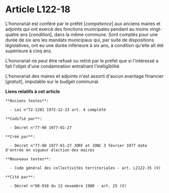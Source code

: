 # Article L122-18

L'honorariat est conféré par le préfet [*compétence*] aux anciens maires et adjoints qui ont exercé des fonctions municipales
pendant au moins vingt-quatre ans [*condition*], dans la même commune. Sont comptés pour une durée de six ans les mandats
municipaux qui, par suite de dispositions législatives, ont eu une durée inférieure à six ans, à condition qu'elle ait été
supérieure à cinq ans. 

L'honorariat ne peut être refusé ou retiré par le préfet que si l'intéressé a fait l'objet d'une condamnation entraînant
l'inéligibilité. 

L'honorariat des maires et adjoints n'est assorti d'aucun avantage financier [*gratuit*], imputable sur le budget communal.

**Liens relatifs à cet article**

	**Anciens textes**:

	  - Loi n°72-1201 1972-12-23 art. 4 complété

	**Codifié par**:

	  - Décret n°77-90 1977-01-27

	**Créé par**:

	  - Décret n°77-90 1977-01-27 JORF et JONC 3 février 1977 date d'entrée en vigueur élection des maires

	**Nouveaux textes**:

	  - Code général des collectivités territoriales - art. L2122-35 (V)

	**Cité par**:

	  - Décret n°80-918 du 13 novembre 1980 - art. 25 (V)
